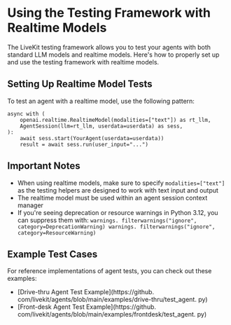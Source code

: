 # Using the Testing Framework with Realtime Models

The LiveKit testing framework allows you to test your agents with both standard LLM models and realtime models. Here's how to properly set up and use the testing framework with realtime models.


## Setting Up Realtime Model Tests

To test an agent with a realtime model, use the following pattern:


```
async with (
    openai.realtime.RealtimeModel(modalities=["text"]) as rt_llm,
    AgentSession(llm=rt_llm, userdata=userdata) as sess,
):
    await sess.start(YourAgent(userdata=userdata))
    result = await sess.run(user_input="...")
```


## Important Notes


- When using realtime models, make sure to specify `modalities=["text"]` as the testing helpers are designed to work with text input and output
- The realtime model must be used within an agent session context manager
- If you're seeing deprecation or resource warnings in Python 3.12, you can suppress them with: `warnings. filterwarnings("ignore", category=DeprecationWarning) warnings. filterwarnings("ignore", category=ResourceWarning)`


## Example Test Cases

For reference implementations of agent tests, you can check out these examples:


- [Drive-thru Agent Test Example](https://github. com/livekit/agents/blob/main/examples/drive-thru/test_agent. py)
- [Front-desk Agent Test Example](https://github. com/livekit/agents/blob/main/examples/frontdesk/test_agent. py)
